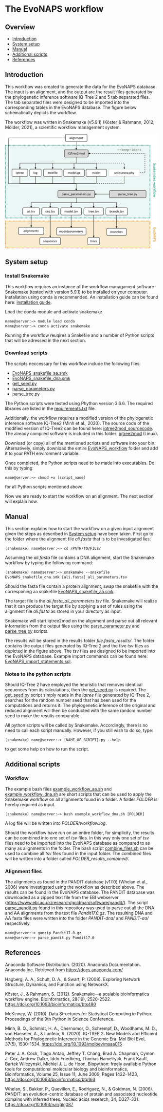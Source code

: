 
# **The EvoNAPS workflow**

## **Overview** 

* [Introduction](#Introduction)
* [System setup](#system-setup)
* [Manual](#Manuel)
* [Additional scripts](#additional-scripts)
* [References](#References)

## **Introduction**

This workflow was created to generate the data for the EvoNAPS database. The input is an alignment, and the output are the result files generated by the phylogenetic inference software IQ-Tree 2 and 5 tab separated files. The tab separated files were designed to be imported into the corresponding tables in the EvoNAPS database. The figure below schematically depicts the workflow. 

The workflow was written in Snakemake (v5.9.1) (Köster & Rahmann, 2012; Mölder, 2021), a scientific workflow management system.

![EvoNAPS workflow](workflow.png)

## **System setup**

### **Install Snakemake**

This workflow requires an instance of the workflow managament software Snakemake (tested with version 5.9.1) to be installed on your computer. Installation using conda is recommended. An installation guide can be found here: [installation guide](https://snakemake-api.readthedocs.io/en/stable/getting_started/installation.html#:~:text=Installation%20via%20Conda%2FMamba%201%20Full%20installation%20Snakemake%20can,Notes%20on%20Bioconda%20as%20a%20package%20source%20).

Load the conda module and activate snakemake. 
```console
name@server:~> module load conda
name@server:~> conda activate snakemake
```

Running the workflow reuqires a Snakefile and a number of Python scripts that will be adressed in the next section. 

### **Download scripts** 

The scripts neccessary for this workflow include the following files:  

* [EvoNAPS_snakefile_aa.smk](EvoNAPS_snakefile_aa.smk)
* [EvoNAPS_snakefile_dna.smk](EvoNAPS_snakefile_dna.smk)
* [get_seed.py](get_seed.py)
* [parse_parameters.py](parse_parameters.py)
* [parse_tree.py](parse_tree.py)

The Python scripts were tested using Phython version 3.6.6. The required libraries are listed in the [requirements.txt](requirements.txt) file. 

Additionally, the workflow requires a modified version of the phylogenetic inference software IQ-Tree2 (Minh et al., 2020). The source code of the modified version of IQ-Tree2 can be found here: [iqtree2mod_sourcecode](https://github.com/FranziskaReden/iqtree2). The already compiled software is included in this folder: [iqtree2mod](iqtree2mod) (Linux).

Download (or copy) all of the mentioned scripts and software into your bin. Alternatively, simply download the entire [EvoNAPS_workflow](../EvoNAPS_workflow/) folder and add it to your PATH environment variable. 

Once completed, the Python scripts need to be made into executables. Do this by typing: 

```console
name@server:~> chmod +x [script_name]
```

for all Python scripts mentioned above. 

Now we are ready to start the workflow on an alignment. The next section will explain how.

## **Manual** 

This section explains how to start the workflow on a given input alignment given the steps as described in [System setup](#system-setup) have been taken. First go to the folder where the alignment file *ali.fasta* that is to be investigated lies: 

```console
(snakemake) name@server:~> cd /PATH/TO/FILE/
```

Assuming the *ali.fasta* file contains a DNA alignment, start the Snakemake workflow by typing the following command: 

```console
(snakemake) name@server:~> snakemake --snakefile EvoNAPS_snakefile_dna.smk [ali.fasta]_ali_parameters.tsv
```

Should the fasta file contain a protein alignment, swap the snakefile with the corresponing aa snakefile [EvoNAPS_snakefile_aa.smk](EvoNAPS_snakefile_aa.smk). 

The target file is the *ali.fasta_ali_parameters.tsv* file. Snakemake will realize that it can produce the target file by applying a set of rules using the alignment file *ali.fasta* as stored in your directory as input.  

Snakemake will start iqtree2mod on the alignment and parse out all relevant information from the output files using the [parse_parameter.py](parse_parameter.py) and [parse_tree.py](parse_tree.py) scripts. 

The results will be stored in the results folder *file.fasta_results/*. The folder contains the output files generated by IQ-Tree 2 and the five *tsv* files as depicted in the figure above. The *tsv* files are designed to be imported into the EvoNAPS database. Example import commands can be found here: [EvoNAPS_import_statements.sql](../EvoNAPS_database/EvoNAPS_import_statements.sql). 

### **Notes to the python scripts**

Should IQ-Tree 2 have employed the heuristic that removes identical sequences from its calculations, then the [get_seed.py](get_seed.py) is required. The [get_seed.py](get_seed.py) script simply reads in the *iqtree* file generated by IQ-Tree 2, searches for the random number seed that has been used for the computations and returns it. The phylogenetic inference of the original and reduced alignment will then be conducted with the same random number seed to make the results comparable. 

All python scripts will be called by Snakemake. Accordingly, there is no need to call each script manually. However, if you still wish to do so, type: 

```console
(snakemake) name@server:~> [NAME_OF_SCRIPT].py --help
```

to get some help on how to run the script. 

## **Additional scripts**

### **Workflow**

The example bash files [example_workflow_aa.sh](example_workflow_aa.sh) and [example_workflow_dna.sh](example_workflow_dna.sh) are short scripts that can be used to apply the Snakemake workflow on all alignments found in a folder. A folder *FOLDER* is hereby required as input. 

```console
(snakemake) name@server:~> bash example_workflow_dna.sh [FOLDER]
```

A log file will be written into *FOLDER/workflow.log*.

Should the workflow have run on an entire folder, for simplicity, the results can be combined into one set of *tsv* files. In this way only one set of *tsv* files need to be imported into the EvoNAPS database as compared to as many as alignments in the folder. The bash script [combine_files.sh](combine_files.sh) can be used to combine all *tsv* files found in the input folder. The combined files will be written into a folder called *FOLDER_results_combined/*. 

### **Alignment files**

The alignments as found in the PANDIT database (v17.0) (Whelan et al., 2006) were investigated using the workflow as described above. The results can be found in the EvoNAPS database. The PANDIT database was downloaded as a zipped text file from the EBI webserver (https://www.ebi.ac.uk/research/goldman/software/pandit/). The script [parse_pandit.py](parse_pandit.py) found in this repository was used to parse out all the DNA and AA alignments from the text file *Pandit17.0.gz*. The resulting DNA and AA fasta files were written into the folder *PANDIT-dna/* and *PANDIT-aa/* respectively. 

```console
name@server:~> gunzip Pandit17.0.gz
name@server:~> parse_pandit.py Pandit17.0
```

## **References**

Anaconda Software Distribution. (2020). Anaconda Documentation. Anaconda Inc. Retrieved from https://docs.anaconda.com/

Hagberg, A. A., Schult, D. A., & Swart, P. (2008). Exploring Network Structure, Dynamics, and Function using NetworkX. 

Köster, J., & Rahmann, S. (2012). Snakemake—a scalable bioinformatics workflow engine. Bioinformatics, 28(19), 2520-2522. https://doi.org/10.1093/bioinformatics/bts480 

McKinney, W. (2010). Data Structures for Statistical Computing in Python. Proceedings of the 9th Python in Science Conference. 

Minh, B. Q., Schmidt, H. A., Chernomor, O., Schrempf, D., Woodhams, M. D., von Haeseler, A., & Lanfear, R. (2020). IQ-TREE 2: New Models and Efficient Methods for Phylogenetic Inference in the Genomic Era. Mol Biol Evol, 37(5), 1530-1534. https://doi.org/10.1093/molbev/msaa015 

Peter J. A. Cock, Tiago Antao, Jeffrey T. Chang, Brad A. Chapman, Cymon J. Cox, Andrew Dalke, Iddo Friedberg, Thomas Hamelryck, Frank Kauff, Bartek Wilczynski, Michiel J. L. de Hoon, Biopython: freely available Python tools for computational molecular biology and bioinformatics, Bioinformatics, Volume 25, Issue 11, June 2009, Pages 1422–1423, https://doi.org/10.1093/bioinformatics/btp163

Whelan, S., Bakker, P., Quevillon, E., Rodriguez, N., & Goldman, N. (2006). PANDIT: an evolution-centric database of protein and associated nucleotide domains with inferred trees. Nucleic acids research, 34, D327-331. https://doi.org/10.1093/nar/gkj087 

